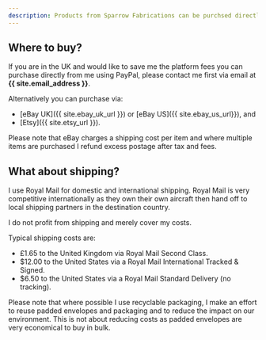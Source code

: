 ```yaml
---
description: Products from Sparrow Fabrications can be purchsed directly from me, or from eBay and Etsy.
---
```

## Where to buy?
If you are in the UK and would like to save me the platform fees you can purchase directly from me using PayPal, please contact me first via email at **{{ site.email_address }}**.

Alternatively you can purchase via:

- [eBay UK]({{ site.ebay_uk_url }}) or [eBay US]({{ site.ebay_us_url}}), and
- [Etsy]({{ site.etsy_url }}).

Please note that eBay charges a shipping cost per item and where multiple items are purchased I refund excess postage after tax and fees.

## What about shipping?
I use Royal Mail for domestic and international shipping. Royal Mail is very competitive internationally as they own their own aircraft then hand off to local shipping partners in the destination country.

I do not profit from shipping and merely cover my costs.

Typical shipping costs are:

- £1.65 to the United Kingdom via Royal Mail Second Class.
- $12.00 to the United States via a Royal Mail International Tracked & Signed.
- $6.50 to the United States via a Royal Mail Standard Delivery (no tracking).

Please note that where possible I use recyclable packaging, I make an effort to reuse padded envelopes and packaging and to reduce the impact on our environment. This is not about reducing costs as padded envelopes are very economical to buy in bulk.
